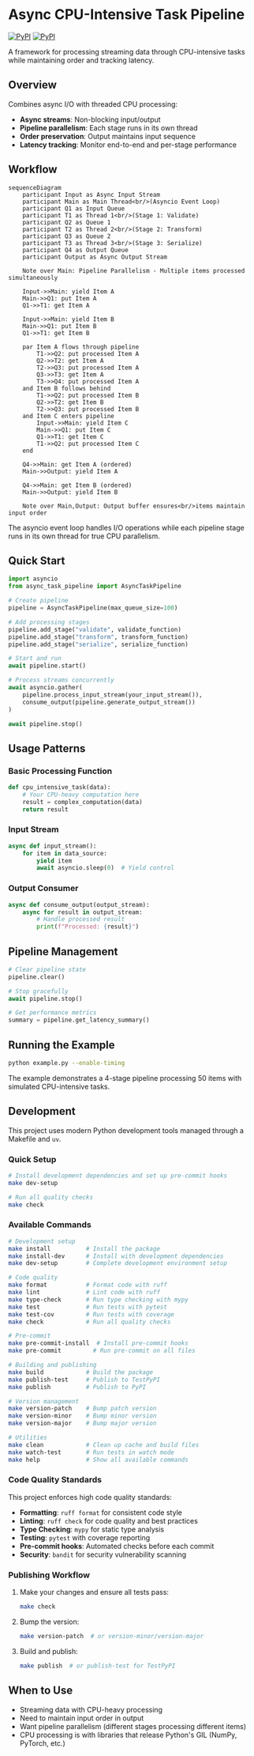 # Async CPU-Intensive Task Pipeline

[![PyPI](https://img.shields.io/pypi/v/async_task_pipeline.svg?style=flat-square)](https://pypi.python.org/pypi/async_task_pipeline) [![PyPI](https://img.shields.io/pypi/l/async_task_pipeline.svg?style=flat-square)](https://pypi.python.org/pypi/async_task_pipeline)


A framework for processing streaming data through CPU-intensive tasks while maintaining order and tracking latency.


## Overview

Combines async I/O with threaded CPU processing:
- **Async streams**: Non-blocking input/output
- **Pipeline parallelism**: Each stage runs in its own thread
- **Order preservation**: Output maintains input sequence
- **Latency tracking**: Monitor end-to-end and per-stage performance

## Workflow

```mermaid
sequenceDiagram
    participant Input as Async Input Stream
    participant Main as Main Thread<br/>(Asyncio Event Loop)
    participant Q1 as Input Queue
    participant T1 as Thread 1<br/>(Stage 1: Validate)
    participant Q2 as Queue 1
    participant T2 as Thread 2<br/>(Stage 2: Transform)
    participant Q3 as Queue 2
    participant T3 as Thread 3<br/>(Stage 3: Serialize)
    participant Q4 as Output Queue
    participant Output as Async Output Stream

    Note over Main: Pipeline Parallelism - Multiple items processed simultaneously

    Input->>Main: yield Item A
    Main->>Q1: put Item A
    Q1->>T1: get Item A

    Input->>Main: yield Item B
    Main->>Q1: put Item B
    Q1->>T1: get Item B

    par Item A flows through pipeline
        T1->>Q2: put processed Item A
        Q2->>T2: get Item A
        T2->>Q3: put processed Item A
        Q3->>T3: get Item A
        T3->>Q4: put processed Item A
    and Item B follows behind
        T1->>Q2: put processed Item B
        Q2->>T2: get Item B
        T2->>Q3: put processed Item B
    and Item C enters pipeline
        Input->>Main: yield Item C
        Main->>Q1: put Item C
        Q1->>T1: get Item C
        T1->>Q2: put processed Item C
    end

    Q4->>Main: get Item A (ordered)
    Main->>Output: yield Item A

    Q4->>Main: get Item B (ordered)
    Main->>Output: yield Item B

    Note over Main,Output: Output buffer ensures<br/>items maintain input order
```

The asyncio event loop handles I/O operations while each pipeline stage runs in its own thread for true CPU parallelism.

## Quick Start

```python
import asyncio
from async_task_pipeline import AsyncTaskPipeline

# Create pipeline
pipeline = AsyncTaskPipeline(max_queue_size=100)

# Add processing stages
pipeline.add_stage("validate", validate_function)
pipeline.add_stage("transform", transform_function)
pipeline.add_stage("serialize", serialize_function)

# Start and run
await pipeline.start()

# Process streams concurrently
await asyncio.gather(
    pipeline.process_input_stream(your_input_stream()),
    consume_output(pipeline.generate_output_stream())
)

await pipeline.stop()
```

## Usage Patterns

### Basic Processing Function
```python
def cpu_intensive_task(data):
    # Your CPU-heavy computation here
    result = complex_computation(data)
    return result
```

### Input Stream
```python
async def input_stream():
    for item in data_source:
        yield item
        await asyncio.sleep(0)  # Yield control
```

### Output Consumer
```python
async def consume_output(output_stream):
    async for result in output_stream:
        # Handle processed result
        print(f"Processed: {result}")
```

## Pipeline Management

```python
# Clear pipeline state
pipeline.clear()

# Stop gracefully
await pipeline.stop()

# Get performance metrics
summary = pipeline.get_latency_summary()
```

## Running the Example

```bash
python example.py --enable-timing
```

The example demonstrates a 4-stage pipeline processing 50 items with simulated CPU-intensive tasks.

## Development

This project uses modern Python development tools managed through a Makefile and `uv`.

### Quick Setup

```bash
# Install development dependencies and set up pre-commit hooks
make dev-setup

# Run all quality checks
make check
```

### Available Commands

```bash
# Development setup
make install          # Install the package
make install-dev      # Install with development dependencies
make dev-setup        # Complete development environment setup

# Code quality
make format           # Format code with ruff
make lint             # Lint code with ruff
make type-check       # Run type checking with mypy
make test             # Run tests with pytest
make test-cov         # Run tests with coverage
make check            # Run all quality checks

# Pre-commit
make pre-commit-install  # Install pre-commit hooks
make pre-commit         # Run pre-commit on all files

# Building and publishing
make build            # Build the package
make publish-test     # Publish to TestPyPI
make publish          # Publish to PyPI

# Version management
make version-patch    # Bump patch version
make version-minor    # Bump minor version
make version-major    # Bump major version

# Utilities
make clean            # Clean up cache and build files
make watch-test       # Run tests in watch mode
make help             # Show all available commands
```

### Code Quality Standards

This project enforces high code quality standards:

- **Formatting**: `ruff format` for consistent code style
- **Linting**: `ruff check` for code quality and best practices
- **Type Checking**: `mypy` for static type analysis
- **Testing**: `pytest` with coverage reporting
- **Pre-commit hooks**: Automated checks before each commit
- **Security**: `bandit` for security vulnerability scanning

### Publishing Workflow

1. Make your changes and ensure all tests pass:
   ```bash
   make check
   ```

2. Bump the version:
   ```bash
   make version-patch  # or version-minor/version-major
   ```

3. Build and publish:
   ```bash
   make publish  # or publish-test for TestPyPI
   ```

## When to Use

- Streaming data with CPU-heavy processing
- Need to maintain input order in output
- Want pipeline parallelism (different stages processing different items)
- CPU processing is with libraries that release Python's GIL (NumPy, PyTorch, etc.)
